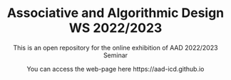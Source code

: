 <h1 align="center"> Associative and Algorithmic Design WS 2022/2023 </h1>
<p align="center"> This is an open repository for the online exhibition of AAD 2022/2023 Seminar </p>
<p align="center"> You can access the web-page here https://aad-icd.github.io </p>
